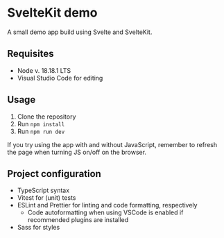 # SvelteKit demo

A small demo app build using Svelte and SvelteKit.

## Requisites

- Node v. 18.18.1 LTS
- Visual Studio Code for editing

## Usage

1. Clone the repository
2. Run `npm install`
3. Run `npm run dev`

If you try using the app with and without JavaScript, remember to refresh the page when turning JS on/off on the browser.

## Project configuration

- TypeScript syntax
- Vitest for (unit) tests
- ESLint and Prettier for linting and code formatting, respectively
  - Code autoformatting when using VSCode is enabled if recommended plugins are installed
- Sass for styles
